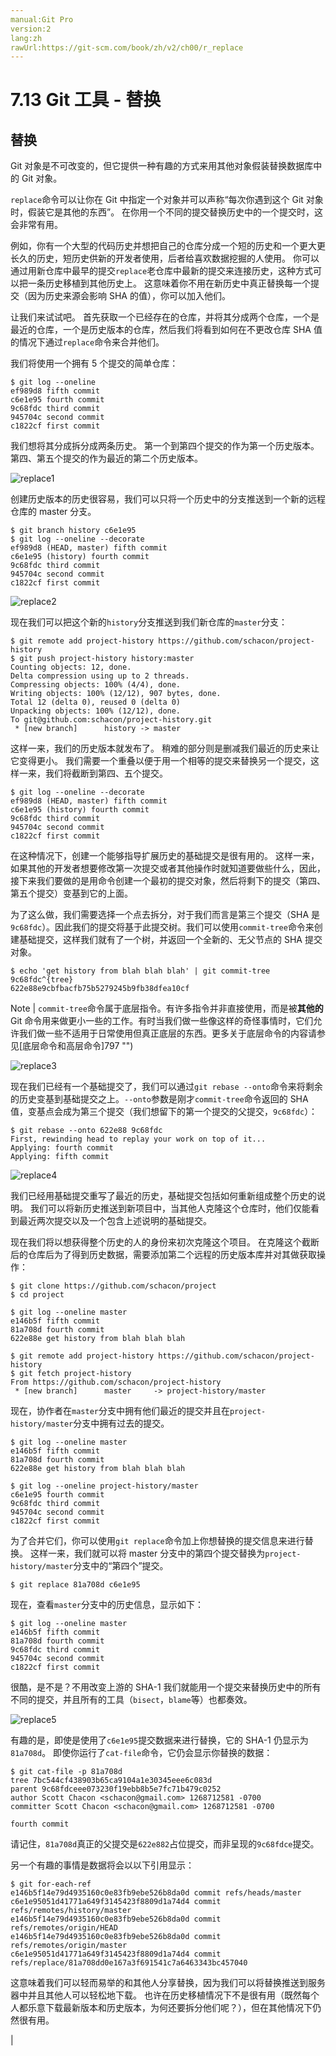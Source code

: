 ```yaml
---
manual:Git Pro
version:2
lang:zh
rawUrl:https://git-scm.com/book/zh/v2/ch00/r_replace
---
```



# 7.13 Git 工具 - 替换

## 替换<a name="r_replace"></a>


Git 对象是不可改变的，但它提供一种有趣的方式来用其他对象假装替换数据库中的 Git 对象。




`replace`命令可以让你在 Git 中指定一个对象并可以声称“每次你遇到这个 Git 对象时，假装它是其他的东西”。 在你用一个不同的提交替换历史中的一个提交时，这会非常有用。




例如，你有一个大型的代码历史并想把自己的仓库分成一个短的历史和一个更大更长久的历史，短历史供新的开发者使用，后者给喜欢数据挖掘的人使用。 你可以通过用新仓库中最早的提交`replace`老仓库中最新的提交来连接历史，这种方式可以把一条历史移植到其他历史上。 这意味着你不用在新历史中真正替换每一个提交（因为历史来源会影响 SHA 的值），你可以加入他们。




让我们来试试吧。 首先获取一个已经存在的仓库，并将其分成两个仓库，一个是最近的仓库，一个是历史版本的仓库，然后我们将看到如何在不更改仓库 SHA 值的情况下通过`replace`命令来合并他们。




我们将使用一个拥有 5 个提交的简单仓库：



```
$ git log --oneline
ef989d8 fifth commit
c6e1e95 fourth commit
9c68fdc third commit
945704c second commit
c1822cf first commit
```




我们想将其分成拆分成两条历史。 第一个到第四个提交的作为第一个历史版本。 第四、第五个提交的作为最近的第二个历史版本。


![replace1](%858.png "")



创建历史版本的历史很容易，我们可以只将一个历史中的分支推送到一个新的远程仓库的 master 分支。



```
$ git branch history c6e1e95
$ git log --oneline --decorate
ef989d8 (HEAD, master) fifth commit
c6e1e95 (history) fourth commit
9c68fdc third commit
945704c second commit
c1822cf first commit
```


![replace2](%862.png "")



现在我们可以把这个新的`history`分支推送到我们新仓库的`master`分支：



```
$ git remote add project-history https://github.com/schacon/project-history
$ git push project-history history:master
Counting objects: 12, done.
Delta compression using up to 2 threads.
Compressing objects: 100% (4/4), done.
Writing objects: 100% (12/12), 907 bytes, done.
Total 12 (delta 0), reused 0 (delta 0)
Unpacking objects: 100% (12/12), done.
To git@github.com:schacon/project-history.git
 * [new branch]      history -> master
```




这样一来，我们的历史版本就发布了。 稍难的部分则是删减我们最近的历史来让它变得更小。 我们需要一个重叠以便于用一个相等的提交来替换另一个提交，这样一来，我们将截断到第四、五个提交。



```
$ git log --oneline --decorate
ef989d8 (HEAD, master) fifth commit
c6e1e95 (history) fourth commit
9c68fdc third commit
945704c second commit
c1822cf first commit
```




在这种情况下，创建一个能够指导扩展历史的基础提交是很有用的。 这样一来，如果其他的开发者想要修改第一次提交或者其他操作时就知道要做些什么，因此，接下来我们要做的是用命令创建一个最初的提交对象，然后将剩下的提交（第四、第五个提交）变基到它的上面。




为了这么做，我们需要选择一个点去拆分，对于我们而言是第三个提交（SHA 是`9c68fdc`）。因此我们的提交将基于此提交树。我们可以使用`commit-tree`命令来创建基础提交，这样我们就有了一个树，并返回一个全新的、无父节点的 SHA 提交对象。



```
$ echo 'get history from blah blah blah' | git commit-tree 9c68fdc^{tree}
622e88e9cbfbacfb75b5279245b9fb38dfea10cf
```



Note | `commit-tree`命令属于底层指令。有许多指令并非直接使用，而是被**其他的**Git 命令用来做更小一些的工作。有时当我们做一些像这样的奇怪事情时，它们允许我们做一些不适用于日常使用但真正底层的东西。更多关于底层命令的内容请参见[底层命令和高层命令]797 "") 


![replace3](%860.png "")



现在我们已经有一个基础提交了，我们可以通过`git rebase --onto`命令来将剩余的历史变基到基础提交之上。`--onto`参数是刚才`commit-tree`命令返回的 SHA 值，变基点会成为第三个提交（我们想留下的第一个提交的父提交，`9c68fdc`）：



```
$ git rebase --onto 622e88 9c68fdc
First, rewinding head to replay your work on top of it...
Applying: fourth commit
Applying: fifth commit
```


![replace4](%861.png "")



我们已经用基础提交重写了最近的历史，基础提交包括如何重新组成整个历史的说明。 我们可以将新历史推送到新项目中，当其他人克隆这个仓库时，他们仅能看到最近两次提交以及一个包含上述说明的基础提交。




现在我们将以想获得整个历史的人的身份来初次克隆这个项目。 在克隆这个截断后的仓库后为了得到历史数据，需要添加第二个远程的历史版本库并对其做获取操作：



```
$ git clone https://github.com/schacon/project
$ cd project

$ git log --oneline master
e146b5f fifth commit
81a708d fourth commit
622e88e get history from blah blah blah

$ git remote add project-history https://github.com/schacon/project-history
$ git fetch project-history
From https://github.com/schacon/project-history
 * [new branch]      master     -> project-history/master
```




现在，协作者在`master`分支中拥有他们最近的提交并且在`project-history/master`分支中拥有过去的提交。



```
$ git log --oneline master
e146b5f fifth commit
81a708d fourth commit
622e88e get history from blah blah blah

$ git log --oneline project-history/master
c6e1e95 fourth commit
9c68fdc third commit
945704c second commit
c1822cf first commit
```




为了合并它们，你可以使用`git replace`命令加上你想替换的提交信息来进行替换。 这样一来，我们就可以将 master 分支中的第四个提交替换为`project-history/master`分支中的“第四个”提交。



```
$ git replace 81a708d c6e1e95
```




现在，查看`master`分支中的历史信息，显示如下：



```
$ git log --oneline master
e146b5f fifth commit
81a708d fourth commit
9c68fdc third commit
945704c second commit
c1822cf first commit
```




很酷，是不是？不用改变上游的 SHA-1 我们就能用一个提交来替换历史中的所有不同的提交，并且所有的工具（`bisect`，`blame`等）也都奏效。


![replace5](%859.png "")



有趣的是，即使是使用了`c6e1e95`提交数据来进行替换，它的 SHA-1 仍显示为`81a708d`。 即使你运行了`cat-file`命令，它仍会显示你替换的数据：



```
$ git cat-file -p 81a708d
tree 7bc544cf438903b65ca9104a1e30345eee6c083d
parent 9c68fdceee073230f19ebb8b5e7fc71b479c0252
author Scott Chacon <schacon@gmail.com> 1268712581 -0700
committer Scott Chacon <schacon@gmail.com> 1268712581 -0700

fourth commit
```




请记住，`81a708d`真正的父提交是`622e882`占位提交，而非呈现的`9c68fdce`提交。




另一个有趣的事情是数据将会以以下引用显示：



```
$ git for-each-ref
e146b5f14e79d4935160c0e83fb9ebe526b8da0d commit	refs/heads/master
c6e1e95051d41771a649f3145423f8809d1a74d4 commit	refs/remotes/history/master
e146b5f14e79d4935160c0e83fb9ebe526b8da0d commit	refs/remotes/origin/HEAD
e146b5f14e79d4935160c0e83fb9ebe526b8da0d commit	refs/remotes/origin/master
c6e1e95051d41771a649f3145423f8809d1a74d4 commit	refs/replace/81a708dd0e167a3f691541c7a6463343bc457040
```




这意味着我们可以轻而易举的和其他人分享替换，因为我们可以将替换推送到服务器中并且其他人可以轻松地下载。 也许在历史移植情况下不是很有用（既然每个人都乐意下载最新版本和历史版本，为何还要拆分他们呢？），但在其他情况下仍然很有用。


|


